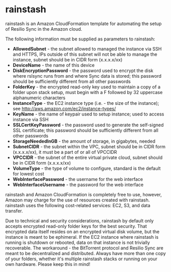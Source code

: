 rainstash
=======

rainstash is an Amazon CloudFormation template for automating the setup of Resilio Sync in the Amazon cloud.

The following information must be supplied as parameters to rainstash:
* **AllowedSubnet** - the subnet allowed to managed the instance via SSH and HTTPS, IPs outside of this subnet will not be able to manage the instance, subnet should be in CIDR form (x.x.x.x/xx)
* **DeviceName** - the name of this device
* **DiskEncryptionPassword** - the password used to encrypt the disk where rslsync runs from and where Sync data is stored; this password should be sufficiently different from all other passwords
* **FolderKey** - the encrypted read-only key used to maintain a copy of a folder upon stack setup, must begin with a F followed by 32 uppercase alphanumeric characters
* **InstanceType** - the EC2 instance type (i.e. - the size of the instance); see http://aws.amazon.com/ec2/instance-types/
* **KeyName** - the name of keypair used to setup instance; used to access instance via SSH
* **SSLCertKeyPassword** - the password used to generate the self-signed SSL certificate; this password should be sufficiently different from all other passwords
* **StorageNeededInGB** - the amount of storage, in gigabytes, needed
* **SubnetCIDR** - the subnet within the VPC, subnet should be in CIDR form (x.x.x.x/xx), it must be a part of or all of VPCCIDR
* **VPCCIDR** - the subnet of the entire virtual private cloud, subnet should be in CIDR form (x.x.x.x/xx)
* **VolumeType** - the type of volume to configure, standard is the default for lowest cost
* **WebInterfacePassword** - the username for the web interface
* **WebInterfaceUsername** - the password for the web interface

rainstash and Amazon CloudFormation is completely free to use, however, Amazon may charge for the use of resources created with rainstash. rainstash uses the following cost-related services: EC2, S3, and data transfer.

Due to technical and security considerations, rainstash by default only accepts encrypted read-only folder keys for the best security. That encrypted data itself resides on an encrypted virtual disk volume, but the instance is meant to be ephimeral. If the EC2 instance where rainstash is running is shutdown or rebooted, data on that instance is not trivially recoverable. The workaround - the BitTorrent protocol and Resilio Sync are meant to be decentralized and distributed. Always have more than one copy of your folders, whether it's multiple rainstash stacks or running on your own hardware. Please keep this in mind!
